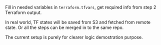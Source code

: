 Fill in needed variables in `terraform.tfvars`, get required info from step 2 Terraform output.

In real world, TF states will be saved from S3 and fetched from remote state. Or all the steps can be merged in to the same repo.

The current setup is purely for clearer logic demostration purpose.